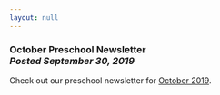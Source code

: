 ```yaml
---
layout: null
---
```


<h3 class="ui header">
  October Preschool Newsletter
  <div class="sub header">
    <i>Posted September 30, 2019</i>
  </div>
</h3>

Check out our preschool newsletter for
<a href="{{ site.baseurl }}/assets/newsletters/COH October 2019 Newsletter.pdf">October 2019</a>.

